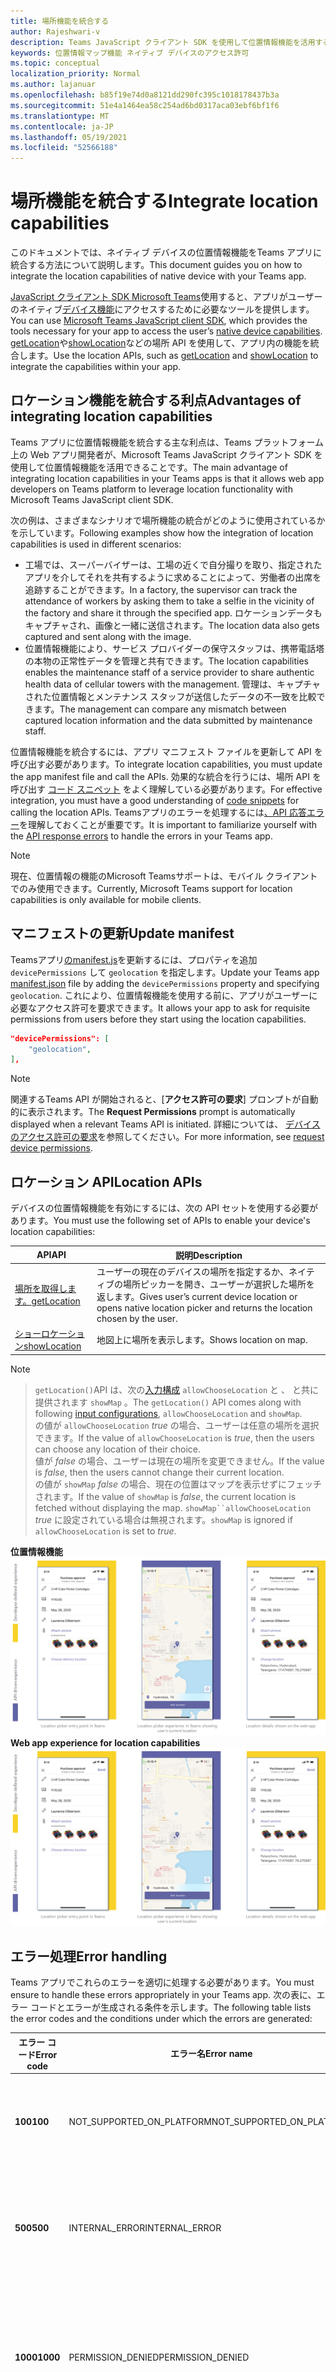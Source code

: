 ```yaml
---
title: 場所機能を統合する
author: Rajeshwari-v
description: Teams JavaScript クライアント SDK を使用して位置情報機能を活用する方法
keywords: 位置情報マップ機能 ネイティブ デバイスのアクセス許可
ms.topic: conceptual
localization_priority: Normal
ms.author: lajanuar
ms.openlocfilehash: b85f19e74d0a8121dd290fc395c1018178437b3a
ms.sourcegitcommit: 51e4a1464ea58c254ad6bd0317aca03ebf6bf1f6
ms.translationtype: MT
ms.contentlocale: ja-JP
ms.lasthandoff: 05/19/2021
ms.locfileid: "52566188"
---
```

# <a name="integrate-location-capabilities"></a><span data-ttu-id="fccf3-104">場所機能を統合する</span><span class="sxs-lookup"><span data-stu-id="fccf3-104">Integrate location capabilities</span></span> 

<span data-ttu-id="fccf3-105">このドキュメントでは、ネイティブ デバイスの位置情報機能をTeams アプリに統合する方法について説明します。</span><span class="sxs-lookup"><span data-stu-id="fccf3-105">This document guides you on how to integrate the location capabilities of native device with your Teams app.</span></span>  

<span data-ttu-id="fccf3-106">[JavaScript クライアント SDK Microsoft Teams](/javascript/api/overview/msteams-client?view=msteams-client-js-latest&preserve-view=true)使用すると、アプリがユーザーのネイティブ[デバイス機能](native-device-permissions.md)にアクセスするために必要なツールを提供します。</span><span class="sxs-lookup"><span data-stu-id="fccf3-106">You can use [Microsoft Teams JavaScript client SDK](/javascript/api/overview/msteams-client?view=msteams-client-js-latest&preserve-view=true), which provides the tools necessary for your app to access the user’s [native device capabilities](native-device-permissions.md).</span></span> <span data-ttu-id="fccf3-107">[getLocation](/javascript/api/@microsoft/teams-js/location?view=msteams-client-js-latest#getLocation_LocationProps___error__SdkError__location__Location_____void_&preserve-view=true)や[showLocation](/javascript/api/@microsoft/teams-js/location?view=msteams-client-js-latest#showLocation_Location___error__SdkError__status__boolean_____void_&preserve-view=true)などの場所 API を使用して、アプリ内の機能を統合します。</span><span class="sxs-lookup"><span data-stu-id="fccf3-107">Use the location APIs, such as [getLocation](/javascript/api/@microsoft/teams-js/location?view=msteams-client-js-latest#getLocation_LocationProps___error__SdkError__location__Location_____void_&preserve-view=true) and [showLocation](/javascript/api/@microsoft/teams-js/location?view=msteams-client-js-latest#showLocation_Location___error__SdkError__status__boolean_____void_&preserve-view=true) to integrate the capabilities within your app.</span></span> 

## <a name="advantages-of-integrating-location-capabilities"></a><span data-ttu-id="fccf3-108">ロケーション機能を統合する利点</span><span class="sxs-lookup"><span data-stu-id="fccf3-108">Advantages of integrating location capabilities</span></span>

<span data-ttu-id="fccf3-109">Teams アプリに位置情報機能を統合する主な利点は、Teams プラットフォーム上の Web アプリ開発者が、Microsoft Teams JavaScript クライアント SDK を使用して位置情報機能を活用できることです。</span><span class="sxs-lookup"><span data-stu-id="fccf3-109">The main advantage of integrating location capabilities in your Teams apps is that it allows web app developers on Teams platform to leverage location functionality with Microsoft Teams JavaScript client SDK.</span></span> 

<span data-ttu-id="fccf3-110">次の例は、さまざまなシナリオで場所機能の統合がどのように使用されているかを示しています。</span><span class="sxs-lookup"><span data-stu-id="fccf3-110">Following examples show how the integration of location capabilities is used in different scenarios:</span></span>
* <span data-ttu-id="fccf3-111">工場では、スーパーバイザーは、工場の近くで自分撮りを取り、指定されたアプリを介してそれを共有するように求めることによって、労働者の出席を追跡することができます。</span><span class="sxs-lookup"><span data-stu-id="fccf3-111">In a factory, the supervisor can track the attendance of workers by asking them to take a selfie in the vicinity of the factory and share it through the specified app.</span></span> <span data-ttu-id="fccf3-112">ロケーションデータもキャプチャされ、画像と一緒に送信されます。</span><span class="sxs-lookup"><span data-stu-id="fccf3-112">The location data also gets captured and sent along with the image.</span></span>
* <span data-ttu-id="fccf3-113">位置情報機能により、サービス プロバイダーの保守スタッフは、携帯電話塔の本物の正常性データを管理と共有できます。</span><span class="sxs-lookup"><span data-stu-id="fccf3-113">The location capabilities enables the maintenance staff of a service provider to share authentic health data of cellular towers with the management.</span></span> <span data-ttu-id="fccf3-114">管理は、キャプチャされた位置情報とメンテナンス スタッフが送信したデータの不一致を比較できます。</span><span class="sxs-lookup"><span data-stu-id="fccf3-114">The management can compare any mismatch between captured location information and the data submitted by maintenance staff.</span></span>

<span data-ttu-id="fccf3-115">位置情報機能を統合するには、アプリ マニフェスト ファイルを更新して API を呼び出す必要があります。</span><span class="sxs-lookup"><span data-stu-id="fccf3-115">To integrate location capabilities, you must update the app manifest file and call the APIs.</span></span> <span data-ttu-id="fccf3-116">効果的な統合を行うには、場所 API を呼び出す [コード スニペット](#code-snippets) をよく理解している必要があります。</span><span class="sxs-lookup"><span data-stu-id="fccf3-116">For effective integration, you must have a good understanding of [code snippets](#code-snippets) for calling the location APIs.</span></span> <span data-ttu-id="fccf3-117">Teamsアプリのエラーを処理するには[、API 応答エラー](#error-handling)を理解しておくことが重要です。</span><span class="sxs-lookup"><span data-stu-id="fccf3-117">It is important to familiarize yourself with the [API response errors](#error-handling) to handle the errors in your Teams app.</span></span>

> [!NOTE] 
> <span data-ttu-id="fccf3-118">現在、位置情報の機能のMicrosoft Teamsサポートは、モバイル クライアントでのみ使用できます。</span><span class="sxs-lookup"><span data-stu-id="fccf3-118">Currently, Microsoft Teams support for location capabilities is only available for mobile clients.</span></span>

## <a name="update-manifest"></a><span data-ttu-id="fccf3-119">マニフェストの更新</span><span class="sxs-lookup"><span data-stu-id="fccf3-119">Update manifest</span></span>

<span data-ttu-id="fccf3-120">Teamsアプリ[のmanifest.js](../../resources/schema/manifest-schema.md#devicepermissions)を更新するには、プロパティを追加 `devicePermissions` して `geolocation` を指定します。</span><span class="sxs-lookup"><span data-stu-id="fccf3-120">Update your Teams app [manifest.json](../../resources/schema/manifest-schema.md#devicepermissions) file by adding the `devicePermissions` property and specifying `geolocation`.</span></span> <span data-ttu-id="fccf3-121">これにより、位置情報機能を使用する前に、アプリがユーザーに必要なアクセス許可を要求できます。</span><span class="sxs-lookup"><span data-stu-id="fccf3-121">It allows your app to ask for requisite permissions from users before they start using the location capabilities.</span></span>

``` json
"devicePermissions": [
    "geolocation",
],
```

> [!NOTE]
> <span data-ttu-id="fccf3-122">関連するTeams API が開始されると、[**アクセス許可の要求**] プロンプトが自動的に表示されます。</span><span class="sxs-lookup"><span data-stu-id="fccf3-122">The **Request Permissions** prompt is automatically displayed when a relevant Teams API is initiated.</span></span> <span data-ttu-id="fccf3-123">詳細については、 [デバイスのアクセス許可の要求](native-device-permissions.md)を参照してください。</span><span class="sxs-lookup"><span data-stu-id="fccf3-123">For more information, see [request device permissions](native-device-permissions.md).</span></span>

## <a name="location-apis"></a><span data-ttu-id="fccf3-124">ロケーション API</span><span class="sxs-lookup"><span data-stu-id="fccf3-124">Location APIs</span></span>

<span data-ttu-id="fccf3-125">デバイスの位置情報機能を有効にするには、次の API セットを使用する必要があります。</span><span class="sxs-lookup"><span data-stu-id="fccf3-125">You must use the following set of APIs to enable your device's location capabilities:</span></span>

| <span data-ttu-id="fccf3-126">API</span><span class="sxs-lookup"><span data-stu-id="fccf3-126">API</span></span>      | <span data-ttu-id="fccf3-127">説明</span><span class="sxs-lookup"><span data-stu-id="fccf3-127">Description</span></span>   |
| --- | --- |
|[<span data-ttu-id="fccf3-128">場所を取得します。</span><span class="sxs-lookup"><span data-stu-id="fccf3-128">getLocation</span></span>](/javascript/api/@microsoft/teams-js/location?view=msteams-client-js-latest#getLocation_LocationProps___error__SdkError__location__Location_____void_&preserve-view=true) | <span data-ttu-id="fccf3-129">ユーザーの現在のデバイスの場所を指定するか、ネイティブの場所ピッカーを開き、ユーザーが選択した場所を返します。</span><span class="sxs-lookup"><span data-stu-id="fccf3-129">Gives user’s current device location or opens native location picker and returns the location chosen by the user.</span></span> |
|[<span data-ttu-id="fccf3-130">ショーロケーション</span><span class="sxs-lookup"><span data-stu-id="fccf3-130">showLocation</span></span>](/javascript/api/@microsoft/teams-js/location?view=msteams-client-js-latest#showLocation&preserve-view=true) | <span data-ttu-id="fccf3-131">地図上に場所を表示します。</span><span class="sxs-lookup"><span data-stu-id="fccf3-131">Shows location on map.</span></span> |

> [!NOTE]

> <span data-ttu-id="fccf3-132">`getLocation()`API は、次の[入力構成](/javascript/api/@microsoft/teams-js/locationprops?view=msteams-client-js-latest&preserve-view=true) `allowChooseLocation` と 、 と共に提供されます `showMap` 。</span><span class="sxs-lookup"><span data-stu-id="fccf3-132">The `getLocation()` API comes along with following [input configurations](/javascript/api/@microsoft/teams-js/locationprops?view=msteams-client-js-latest&preserve-view=true), `allowChooseLocation` and `showMap`.</span></span> <br/> <span data-ttu-id="fccf3-133">の値が `allowChooseLocation` *true* の場合、ユーザーは任意の場所を選択できます。</span><span class="sxs-lookup"><span data-stu-id="fccf3-133">If the value of `allowChooseLocation` is *true*, then the users can choose any location of their choice.</span></span><br/>  <span data-ttu-id="fccf3-134">値が *false* の場合、ユーザーは現在の場所を変更できません。</span><span class="sxs-lookup"><span data-stu-id="fccf3-134">If the value is *false*, then the users cannot change their current location.</span></span><br/> <span data-ttu-id="fccf3-135">の値が `showMap` *false* の場合、現在の位置はマップを表示せずにフェッチされます。</span><span class="sxs-lookup"><span data-stu-id="fccf3-135">If the value of `showMap` is *false*, the current location is fetched without displaying the map.</span></span> <span data-ttu-id="fccf3-136">`showMap``allowChooseLocation` *true* に設定されている場合は無視されます。</span><span class="sxs-lookup"><span data-stu-id="fccf3-136">`showMap` is ignored if `allowChooseLocation` is set to *true*.</span></span>

<span data-ttu-id="fccf3-137">**位置情報機能** 
 ![ の Web アプリ エクスペリエンス位置情報機能の Web アプリ エクスペリエンス](../../assets/images/tabs/location-capability.png)</span><span class="sxs-lookup"><span data-stu-id="fccf3-137">**Web app experience for location capabilities**
![web app experience for location capabilities](../../assets/images/tabs/location-capability.png)</span></span>

## <a name="error-handling"></a><span data-ttu-id="fccf3-138">エラー処理</span><span class="sxs-lookup"><span data-stu-id="fccf3-138">Error handling</span></span>

<span data-ttu-id="fccf3-139">Teams アプリでこれらのエラーを適切に処理する必要があります。</span><span class="sxs-lookup"><span data-stu-id="fccf3-139">You must ensure to handle these errors appropriately in your Teams app.</span></span> <span data-ttu-id="fccf3-140">次の表に、エラー コードとエラーが生成される条件を示します。</span><span class="sxs-lookup"><span data-stu-id="fccf3-140">The following table lists the error codes and the conditions under which the errors are generated:</span></span> 

|<span data-ttu-id="fccf3-141">エラー コード</span><span class="sxs-lookup"><span data-stu-id="fccf3-141">Error code</span></span> |  <span data-ttu-id="fccf3-142">エラー名</span><span class="sxs-lookup"><span data-stu-id="fccf3-142">Error name</span></span>     | <span data-ttu-id="fccf3-143">条件</span><span class="sxs-lookup"><span data-stu-id="fccf3-143">Condition</span></span>|
| --------- | --------------- | -------- |
| <span data-ttu-id="fccf3-144">**100**</span><span class="sxs-lookup"><span data-stu-id="fccf3-144">**100**</span></span> | <span data-ttu-id="fccf3-145">NOT_SUPPORTED_ON_PLATFORM</span><span class="sxs-lookup"><span data-stu-id="fccf3-145">NOT_SUPPORTED_ON_PLATFORM</span></span> | <span data-ttu-id="fccf3-146">API は現在のプラットフォームではサポートされていません。</span><span class="sxs-lookup"><span data-stu-id="fccf3-146">API is not supported on the current platform.</span></span>|
| <span data-ttu-id="fccf3-147">**500**</span><span class="sxs-lookup"><span data-stu-id="fccf3-147">**500**</span></span> | <span data-ttu-id="fccf3-148">INTERNAL_ERROR</span><span class="sxs-lookup"><span data-stu-id="fccf3-148">INTERNAL_ERROR</span></span> | <span data-ttu-id="fccf3-149">必要な操作の実行中に内部エラーが発生しました。</span><span class="sxs-lookup"><span data-stu-id="fccf3-149">Internal error is encountered while performing the required operation.</span></span>|
| <span data-ttu-id="fccf3-150">**1000**</span><span class="sxs-lookup"><span data-stu-id="fccf3-150">**1000**</span></span> | <span data-ttu-id="fccf3-151">PERMISSION_DENIED</span><span class="sxs-lookup"><span data-stu-id="fccf3-151">PERMISSION_DENIED</span></span> |<span data-ttu-id="fccf3-152">Teams アプリまたは Web アプリに対するユーザーの場所のアクセス許可を拒否しました。</span><span class="sxs-lookup"><span data-stu-id="fccf3-152">User denied location permissions to the Teams App or the web-app .</span></span>|
| <span data-ttu-id="fccf3-153">**4000**</span><span class="sxs-lookup"><span data-stu-id="fccf3-153">**4000**</span></span> | <span data-ttu-id="fccf3-154">INVALID_ARGUMENTS</span><span class="sxs-lookup"><span data-stu-id="fccf3-154">INVALID_ARGUMENTS</span></span> | <span data-ttu-id="fccf3-155">API が、間違った、または不十分な必須引数で呼び出されます。</span><span class="sxs-lookup"><span data-stu-id="fccf3-155">API is invoked with wrong or insufficient mandatory arguments.</span></span>|
| <span data-ttu-id="fccf3-156">**8000**</span><span class="sxs-lookup"><span data-stu-id="fccf3-156">**8000**</span></span> | <span data-ttu-id="fccf3-157">USER_ABORT</span><span class="sxs-lookup"><span data-stu-id="fccf3-157">USER_ABORT</span></span> |<span data-ttu-id="fccf3-158">ユーザーは操作をキャンセルしました。</span><span class="sxs-lookup"><span data-stu-id="fccf3-158">User cancelled the operation.</span></span>|
| <span data-ttu-id="fccf3-159">**9000**</span><span class="sxs-lookup"><span data-stu-id="fccf3-159">**9000**</span></span> | <span data-ttu-id="fccf3-160">OLD_PLATFORM</span><span class="sxs-lookup"><span data-stu-id="fccf3-160">OLD_PLATFORM</span></span> | <span data-ttu-id="fccf3-161">ユーザーは、API の実装が存在しない古いプラットフォームビルドに存在します。</span><span class="sxs-lookup"><span data-stu-id="fccf3-161">User is on old platform build where implementation of the API is not present.</span></span> <span data-ttu-id="fccf3-162">ビルドをアップグレードすると、問題が解決するはずです。</span><span class="sxs-lookup"><span data-stu-id="fccf3-162">Upgrading the build should resolve the issue.</span></span>|

## <a name="code-snippets"></a><span data-ttu-id="fccf3-163">コード スニペット</span><span class="sxs-lookup"><span data-stu-id="fccf3-163">Code snippets</span></span>

<span data-ttu-id="fccf3-164">**API を呼び出 `getLocation` して場所を取得する:**</span><span class="sxs-lookup"><span data-stu-id="fccf3-164">**Calling `getLocation` API to retrieve the location:**</span></span>

```javascript
let locationProps = {"allowChooseLocation":true,"showMap":true};
microsoftTeams.location.getLocation(locationProps, (err: microsoftTeams.SdkError, location: microsoftTeams.location.Location) => {
          if (err) {
            output(err);
            return;
          }
          output(JSON.stringify(location));
});
```

<span data-ttu-id="fccf3-165">**API を呼び出 `showLocation` して場所を表示します。**</span><span class="sxs-lookup"><span data-stu-id="fccf3-165">**Calling `showLocation` API to display the location:**</span></span>

```javascript
let location = {"latitude":17,"longitude":17};
microsoftTeams.location.showLocation(location, (err: microsoftTeams.SdkError, result: boolean) => {
          if (err) {
            output(err);
            return;
          }
     output(result);
});
```

## <a name="see-also"></a><span data-ttu-id="fccf3-166">関連項目</span><span class="sxs-lookup"><span data-stu-id="fccf3-166">See also</span></span>

* [<span data-ttu-id="fccf3-167">Teamsでのメディア機能の統合</span><span class="sxs-lookup"><span data-stu-id="fccf3-167">Integrate media capabilities in Teams</span></span>](mobile-camera-image-permissions.md)
* [<span data-ttu-id="fccf3-168">qr コードまたはバーコード スキャナー機能をTeamsに統合</span><span class="sxs-lookup"><span data-stu-id="fccf3-168">Integrate QR code or barcode scanner capability in Teams</span></span>](qr-barcode-scanner-capability.md)
